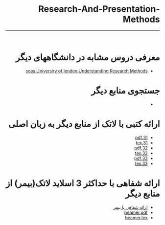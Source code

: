 <div dir="rtl">
  
# Research-And-Presentation-Methods
---

<br>


# معرفی دروس مشابه در دانشگاههای دیگر
- [soas Universiry of london:Understanding Research Methods ](https://www.coursera.org/learn/research-methods)

# جستجوی منابع دیگر
- 

# ارائه کتبی با لاتک از منابع دیگر به زبان اصلی
- [31.pdf](https://github.com/Amin-tavakoli/PNU_3991_AR/blob/main/Research-And-Presentation-Methods/31.pdf)
- [31.tex](https://github.com/Amin-tavakoli/PNU_3991_AR/blob/main/Research-And-Presentation-Methods/31.tex)
- [32.pdf](https://github.com/Amin-tavakoli/PNU_3991_AR/blob/main/Research-And-Presentation-Methods/32.pdf)
- [32.tex](https://github.com/Amin-tavakoli/PNU_3991_AR/blob/main/Research-And-Presentation-Methods/32.tex)
- [33.pdf](https://github.com/Amin-tavakoli/PNU_3991_AR/blob/main/Research-And-Presentation-Methods/33.pdf)
- [33.tex](https://github.com/Amin-tavakoli/PNU_3991_AR/blob/main/Research-And-Presentation-Methods/33.tex)

# ارائه شفاهی با حداکثر 3 اسلاید لاتک(بیمر) از منابع دیگر
- [ارائه شفاهی با بیمر]()
- [beamer.pdf]()
- [beamer.tex]()






